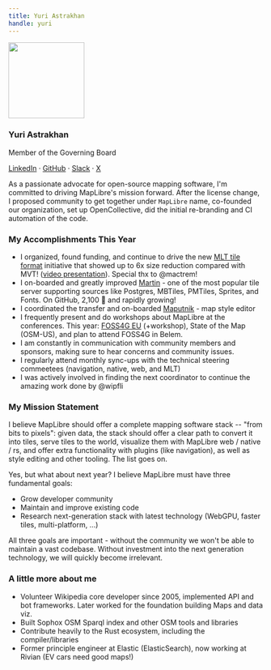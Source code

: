 ```yaml
---
title: Yuri Astrakhan
handle: yuri
---
```


<div class="text-center mb-5">
    <img
        src="https://avatars.githubusercontent.com/u/1641515?v=4"
        width="150"
        class="rounded-circle mt-3"
    />
    <h3 class="m-3">Yuri Astrakhan</h3>
    <p>Member of the Governing Board</p>
    <p><a href="https://www.linkedin.com/in/yurik/">LinkedIn</a> · <a href="https://github.com/nyurik">GitHub</a> · <a href="https://osmus.slack.com/team/UD83BMK5W">Slack</a> · <a href="https://twitter.com/nyuriks">X</a>
</div>

As a passionate advocate for open-source mapping software, I'm committed to driving MapLibre's mission forward. After the license change, I proposed community to get together under `MapLibre` name, co-founded our organization, set up OpenCollective, did the initial re-branding and CI automation of the code.

### My Accomplishments This Year

- I organized, found funding, and continue to drive the new [MLT tile format](https://github.com/maplibre/maplibre-tile-spec) initiative that showed up to 6x size reduction compared with MVT! ([video presentation](https://youtu.be/YHcoAFcsES0?si=9wmZjIkM5PmWIrVK&t=1336)). Special thx to @mactrem!
- I on-boarded and greatly improved [Martin](https://maplibre.org/martin/) - one of the most popular tile server supporting sources like Postgres, MBTiles, PMTiles, Sprites, and Fonts. On GitHub, 2,100 :star2: and rapidly growing!
- I coordinated the transfer and on-boarded [Maputnik](https://maputnik.github.io/) - map style editor
- I frequently present and do workshops about MapLibre at the conferences. This year: [FOSS4G EU](https://www.youtube.com/watch?v=6y7zA14Jbc8) (+workshop), State of the Map (OSM-US), and plan to attend FOSS4G in Belem.
- I am constantly in communication with community members and sponsors, making sure to hear concerns and community issues.
- I regularly attend monthly sync-ups with the technical steering commeetees (navigation, native, web, and MLT)
- I was actively involved in finding the next coordinator to continue the amazing work done by @wipfli

### My Mission Statement

I believe MapLibre should offer a complete mapping software stack -- "from bits to pixels": given data, the stack should offer a clear path to convert it into tiles, serve tiles to the world, visualize them with MapLibre web / native / rs, and offer extra functionality with plugins (like navigation), as well as style editing and other tooling. The list goes on.

Yes, but what about next year? I believe MapLibre must have three fundamental goals:

- Grow developer community
- Maintain and improve existing code
- Research next-generation stack with latest technology (WebGPU, faster tiles, multi-platform, ...)

All three goals are important - without the community we won't be able to maintain a vast codebase. Without investment into the next generation technology, we will quickly become irrelevant.

### A little more about me

- Volunteer Wikipedia core developer since 2005, implemented API and bot frameworks. Later worked for the foundation building Maps and data viz.
- Built Sophox OSM Sparql index and other OSM tools and libraries
- Contribute heavily to the Rust ecosystem, including the compiler/libraries
- Former principle engineer at Elastic (ElasticSearch), now working at Rivian (EV cars need good maps!)

